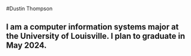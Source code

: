 #Dustin Thompson
## I am a computer information systems major at the University of Louisville. I plan to graduate in May 2024.

